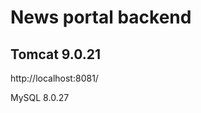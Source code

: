 News portal backend
===================

Tomcat 9.0.21
------------- 
http://localhost:8081/ 

MySQL 8.0.27



